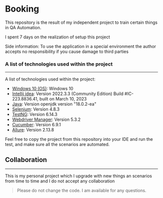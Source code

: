 # Booking
This repository is the result of my independent project to train certain things in QA Automation.

I spent 7 days on the realization of setup this project

Side information: To use the application in a special environment the author accepts no responsibility if you cause damage to third parties

### A list of technologies used within the project
***
A list of technologies used within the project:
* [Windows 10 (OS)]([https://ubuntu.com/](https://www.microsoft.com/en-us/windows)): Windows 10 
* [Intellij idea](https://www.jetbrains.com/idea/): Version 2022.3.3 (Community Edition) Build #IC-223.8836.41, built on March 10, 2023
* [Java](https://www.java.com/en/): Version openjdk version "18.0.2-ea"
* [Selenium](https://www.selenium.dev/): Version 4.8.3 
* [TestNG](https://testng.org/doc/): Version 6.14.3
* [Webdriver Manager](https://bonigarcia.dev/webdrivermanager/): Version 5.3.2
* [Cucumber](https://cucumber.io/): Version 6.9.1
* [Allure](https://qameta.io/allure-report/): Version 2.13.8

Feel free to copy the project from this repository into your IDE and run the test, and make sure all the scenarios are automated.

## Collaboration
***
This is my personal project which I upgrade with new things an scenarios from time to time and I do not accept any collaboration
> Please do not change the code. 
> I am available for any questions.
